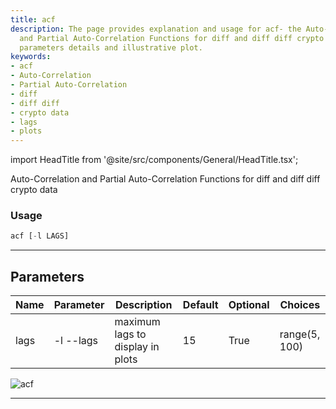 ```yaml
---
title: acf
description: The page provides explanation and usage for acf- the Auto-Correlation
  and Partial Auto-Correlation Functions for diff and diff diff crypto data. It includes
  parameters details and illustrative plot.
keywords:
- acf
- Auto-Correlation
- Partial Auto-Correlation
- diff
- diff diff
- crypto data
- lags
- plots
---
```


import HeadTitle from '@site/src/components/General/HeadTitle.tsx';

<HeadTitle title="crypto /qa/acf - Reference | OpenBB Terminal Docs" />

Auto-Correlation and Partial Auto-Correlation Functions for diff and diff diff crypto data

### Usage

```python wordwrap
acf [-l LAGS]
```

---

## Parameters

| Name | Parameter | Description | Default | Optional | Choices |
| ---- | --------- | ----------- | ------- | -------- | ------- |
| lags | -l  --lags | maximum lags to display in plots | 15 | True | range(5, 100) |

![acf](https://user-images.githubusercontent.com/46355364/154305242-176c3ba1-ebfc-43e7-a027-46251fb02463.png)

---
